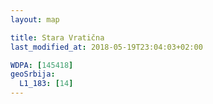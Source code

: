 ```yaml
---
layout: map

title: Stara Vratična
last_modified_at: 2018-05-19T23:04:03+02:00

WDPA: [145418]
geoSrbija:
  L1_183: [14]
---
```

